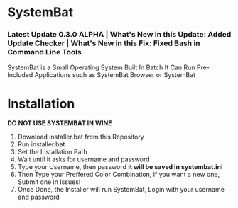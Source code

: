 # SystemBat
### Latest Update 0.3.0 ALPHA | What's New in this Update: Added Update Checker | What's New in this Fix: Fixed Bash in Command Line Tools
SystemBat is a Small Operating System Built In Batch It Can Run Pre-Included Applications such as SystemBat Browser or SystemBat
# Installation
**DO NOT USE SYSTEMBAT IN WINE**
1. Download installer.bat from this Repository
2. Run installer.bat
3. Set the Installation Path
4. Wait until it asks for username and password
5. Type your Username, then password **it will be saved in systembat.ini**
6. Then Type your Preffered Color Combination, If you want a new one, Submit one in Issues!
7. Once Done, the Installer will run SystemBat, Login with your username and password
